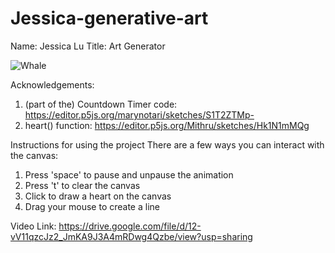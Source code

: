 # Jessica-generative-art

Name: Jessica Lu
Title: Art Generator

![Whale](https://user-images.githubusercontent.com/61464589/77376669-c9546880-6d68-11ea-814d-050d668fd9c6.JPG)

Acknowledgements: 
1. (part of the) Countdown Timer code: https://editor.p5js.org/marynotari/sketches/S1T2ZTMp-
2. heart() function: https://editor.p5js.org/Mithru/sketches/Hk1N1mMQg
  
Instructions for using the project
There are a few ways you can interact with the canvas:
  1. Press 'space' to pause and unpause the animation 
  2. Press 't' to clear the canvas
  3. Click to draw a heart on the canvas
  4. Drag your mouse to create a line
  
  Video Link: https://drive.google.com/file/d/12-vV11qzcJz2_JmKA9J3A4mRDwg4Qzbe/view?usp=sharing
  
 
